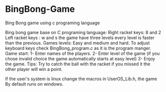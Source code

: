 # BingBong-Game
Bing Bong game using c programing language

Bing bong game base on C programing language:
    Right racket keys: 8 and 2
    Left racket keys : w and s
    the game have three levels every level is faster than the previous.
    Games levels: Easy and medium and hard.
    To adjust keyboard keys check BingBong_program.c as it is the program
    manger.
    Game start:
    1- Enter names of the players.
    2- Enter level of the game (if you chose invalid choice the game
                                automatically starts at easy level)
    3- Enjoy the game.
    Tips:
    Try to catch the ball with the racket if you missed it the other player
    will win a point.
 
If the user's system is linux change the macros in UserOS_Lib.h, the game
By default runs on windows.
